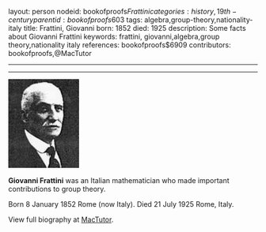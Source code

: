 layout: person
nodeid: bookofproofs$Frattini
categories: history,19th-century
parentid: bookofproofs$603
tags: algebra,group-theory,nationality-italy
title: Frattini, Giovanni
born: 1852
died: 1925
description: Some facts about Giovanni Frattini
keywords: frattini, giovanni,algebra,group theory,nationality italy
references: bookofproofs$6909
contributors: bookofproofs,@MacTutor

---


---

![Frattini.jpg](https://github.com/bookofproofs/bookofproofs.github.io/blob/main/_sources/_assets/images/portraits/Frattini.jpg?raw=true)

**Giovanni Frattini** was an Italian mathematician who made important  contributions to group theory.

Born 8 January 1852 Rome (now Italy). Died 21 July 1925 Rome, Italy.


View full biography at [MacTutor](https://mathshistory.st-andrews.ac.uk/Biographies/Frattini/).